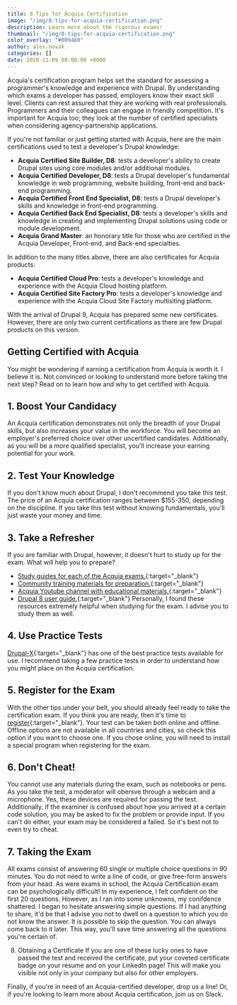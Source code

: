 ```yaml
---
title: 8 Tips for Acquia Certification
image: "/img/8-tips-for-acquia-certification.png"
description: Learn more about the rigorous exams!
thumbnail: "/img/8-tips-for-acquia-certification.png"
color_overlay: "#009480"
author: alex-novak
categories: []
date: 2020-11-09 08:00:00 +0000
---
```


Acquia's certification program helps set the standard for assessing a programmer's knowledge and experience with Drupal. By understanding which exams a developer has passed, employers know their exact skill level. Clients can rest assured that they are working with real professionals. Programmers and their colleagues can engage in friendly competition. It's important for Acquia too; they look at the number of certified specialists when considering agency-partnership applications.

If you're not familiar or just getting started with Acquia, here are the main certifications used to test a developer's Drupal knowledge:

* **Acquia Certified Site Builder, D8**: tests a developer's ability to create Drupal sites using core modules and/or additional modules.
* **Acquia Certified Developer, D8**: tests a Drupal developer's fundamental knowledge in web programming, website building, front-end and back-end programming.
* **Acquia Certified Front End Specialist, D8**: tests a Drupal developer's skills and knowledge in front-end programming.
* **Acquia Certified Back End Specialist, D8**: tests a developer's skills and knowledge in creating and implementing Drupal solutions using code or module development.
* **Acquia Grand Master**: an honorary title for those who are certified in the Acquia Developer, Front-end, and Back-end specialties.

In addition to the many titles above, there are also certificates for Acquia products:

* **Acquia Certified Cloud Pro**: tests a developer's knowledge and experience with the Acquia Cloud hosting platform.
* **Acquia Certified Site Factory Pro**: tests a developer's knowledge and experience with the Acquia Cloud Site Factory multisiting platform.

With the arrival of Drupal 9, Acquia has prepared some new certificates. However, there are only two current certifications as there are few Drupal products on this version.

## Getting Certified with Acquia

You might be wondering if earning a certification from Acquia is worth it. I believe it is. Not convinced or looking to understand more before taking the next step? Read on to learn how and why to get certified with Acquia.

## 1. Boost Your Candidacy

An Acquia certification demonstrates not only the breadth of your Drupal skills, but also increases your value in the workforce. You will become an employer's preferred choice over other uncertified candidates. Additionally, as you will be a more qualified specialist, you'll increase your earning potential for your work.

## 2. Test Your Knowledge

If you don't know much about Drupal, I don't recommend you take this test. The price of an Acquia certification ranges between $155-350, depending on the discipline. If you take this test without knowing fundamentals, you'll just waste your money and time.

## 3. Take a Refresher

If you are familiar with Drupal, however, it doesn't hurt to study up for the exam. What will help you to prepare?

* [Study guides for each of the Acquia exams.](https://training.acquia.com/study-guides){:target="_blank"}
* [Community training materials for preparation.](https://github.com/WidgetsBurritos/d8-studyguide){:target="_blank"}
* [Acquia Youtube channel with educational materials.](https://www.youtube.com/user/AcquiaTV/playlists){:target="_blank"}
* [Drupal 8 user guide.](https://www.drupal.org/docs/user_guide/en/index.html){:target="_blank"}
Personally, I found these resources extremely helpful when studying for the exam. I advise you to study them as well.

## 4. Use Practice Tests

[Drupal-X](https://www.drupal-x.com/){:target="_blank"} has one of the best practice tests available for use. I recommend taking a few practice tests in order to understand how you might place on the Acquia certification.

## 5. Register for the Exam

With the other tips under your belt, you should already feel ready to take the certification exam. If you think you are ready, then it's time to [register](https://www.webassessor.com/acquia){:target="_blank"}. Your test can be taken both online and offline. Offline options are not available in all countries and cities, so check this option if you want to choose one. If you chose online, you will need to install a special program when registering for the exam.

## 6. Don't Cheat!

You cannot use any materials during the exam, such as notebooks or pens. As you take the test, a moderator will obersve through a webcam and a microphone. Yes, these devices are required for passing the test. Additionally, if the examiner is confused about how you arrived at a certain code solution, you may be asked to fix the problem or provide input. If you can't do either, your exam may be considered a failed. So it's best not to even try to cheat.

## 7. Taking the Exam

All exams consist of answering 60 single or multiple choice questions in 90 minutes. You do not need to write a line of code, or give free-form answers from your head. As were exams in school, the Acquia Certification exam can be psychologically difficult! In my experience, I felt confident on the first 20 questions. However, as I ran into some unknowns, my conifdence shattered. I began to hesitate answering simple questions. If I had anything to share, it'd be that I advise you not to dwell on a question to which you do not know the answer. It is possible to skip the question. You can always come back to it later. This way, you'll save time answering all the questions you're certain of.

8. Obtaining a Certificate
If you are one of these lucky ones to have passed the test and received the certificate, put your coveted certificate badge on your resume and on your LinkedIn page! This will make you visible not only in your company but also for other employers.

Finally, if you're in need of an Acquia-certified developer, drop us a line! Or, if you're looking to learn more about Acquia certification, join us on Slack.
